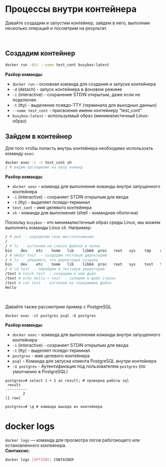 # Процессы внутри контейнера

Давайте создадим и запустим контейнер, зайдем в него, выполним несколько операций и посомтрим на результат.  

<br>

## Создадим контейнер
```bash
docker run -dit --name test_cont busybox:latest
```  
**Разбор команды**:  
- `docker run` - основная команда для создания и запуска контейнера  
- `-d` (detach) - запуск контейнера в фоновом режиме  
- `-i` (interactive) - сохранение STDIN открытым, даже если не подключен  
- `-t` (tty) - выделение псевдо-TTY (терминала для выходных данных)  
- `--name test_cont` - присвоение имени контейнеру "test_cont"  
- `busybox:latest` - используемый образ (минималистичный Linux-образ)    

## Зайдем в контейнер
Для того чтобы попасть внутрь контейнера необходимо использоать команду `exec`:  
```bash
docker exec -i -t test_cont sh
/ # видим прглашение на ввод команд
```
**Разбор команды**:  
- `docker exec` - команда для выполнения команды внутри запущенного контейнера  
- `-i` (interactive) - сохраняет STDIN открытым для ввода  
- `-t` (tty) - выделяет псевдо-терминал  
- `test_cont` - имя целевого контейнера  
- `sh` - команда для выполнения (shell - командная оболочка)  

Поскольу `busybox` - это минималистичный образ среды Linux, мы можем выполнять команды Linux cli. Например:

```bash
/ # pwd  - определим свое местоположение
/
/ # ls  - взглянем на список файлов и папок
bin    dev    etc    home   lib    lib64  proc   root   sys    tmp    usr    var
/ # mkdir test  - создадим тестовую директорию
/ # ls  - убедимся, что директория создана
bin    dev    etc    home   lib    lib64  proc   root   sys    test   tmp    usr    var
/ # cd test  - перейдем в тестовую директорию
/test # touch test  - создадим в ней файл
/test # echo Hello > test  - запишем в файл строку
/test # cat test  - взглянем на содержимое файла
Hello
```
<br>

Давайте также рассмотрим пример с PostgreSQL
 
```shell
docker exec -it postgres psql -U postgres  
```  
**Разбор команды**:  
- `docker exec` - команда для выполнения команды внутри запущенного контейнера  
- `-i` (interactive) - сохраняет STDIN открытым для ввода  
- `-t` (tty) - выделяет псевдо-терминал  
- `postgres` - имя целевого контейнера 
- `psql` - Команда для запуска клиента PostgreSQL внутри контейнера   
- `-U postgres` - Аутентификация под пользователем `postgres` (по умолчанию в PostgreSQL) 

```shell
postgres=# select 1 + 1 as result; # проверка работы sql
 result
----------
        2
(1 row)

postgres=# \q # команда выхода из контейнера
```

# docker logs
`docker logs` — команда для просмотра логов работающего или остановленного контейнера.  
**Синтаксис**:  
```bash
docker logs [OPTIONS] CONTAINER
```